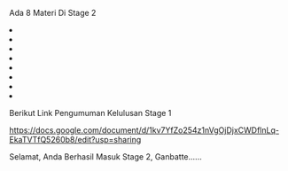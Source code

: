 Ada 8 Materi Di Stage 2 

<li>

<li>

<li>

<li>

<li>

<li>

<li>

<li>









Berikut Link Pengumuman Kelulusan Stage 1

https://docs.google.com/document/d/1kv7YfZo254z1nVgOjDjxCWDflnLq-EkaTVTfQ5260b8/edit?usp=sharing

Selamat, Anda Berhasil Masuk Stage 2, Ganbatte......
